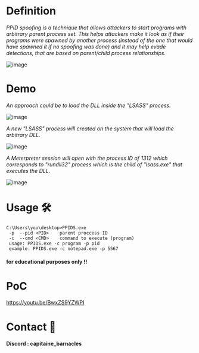 # Definition

*PPID spoofing is a technique that allows attackers to start programs with arbitrary parent process set.*
*This helps attackers make it look as if their programs were spawned by another process (instead of the one that would have spawned it if no spoofing was done) and it may help evade detections,* 
*that are based on parent/child process relationships.*

![image](https://github.com/0x074b/Defense-Evasion/assets/83349783/6b95266a-0d09-4217-8642-01d7305a0995)

# Demo

*An approach could be to load the DLL inside the "LSASS" process.*

![image](https://github.com/0x074b/Defense-Evasion/assets/83349783/01cdb1c2-f6a9-41f2-abb5-6f018c065bd5)

*A new "LSASS" process will created on the system that will load the arbitrary DLL.*

![image](https://github.com/0x074b/Defense-Evasion/assets/83349783/ca594b48-9d46-40cf-80ca-de38dc184ac1)

*A Meterpreter session will open with the process ID of 1312 which corresponds to "rundll32" process which is the child of "lsass.exe" that executes the DLL.*

![image](https://github.com/0x074b/Defense-Evasion/assets/83349783/e609fa61-25aa-4106-9117-9e84d12722f8)

 # Usage 🛠
```
C:\Users\you\desktop>PPIDS.exe
 -p  --pid <PID>    parent proccess ID
 -c  --cmd <CMD>    command to execute (program)
 usage: PPIDS.exe -c program -p pid
 example: PPIDS.exe -c notepad.exe -p 5567
```

#### for educational purposes only !!
# PoC
https://youtu.be/BwxZS9YZWPI

# Contact 💬
#### Discord : capitaine_barnacles


